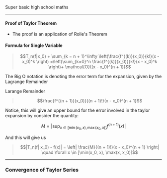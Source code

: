 Super basic high school maths

---

#### Proof of Taylor Theorem 

* The proof is an application of Rolle's Theorem

#### Formula for Single Variable

> $$T_n(f|x_0) + \sum_{k = n + 1}^\infty 
> \left(\frac{f^{(k)}(x_0)}{k!}(x - x_0)^k \right)
> =\left(\sum_{k=0}^n \frac{f^{(k)}(x_0)}{k!}(x - x_0)^k \right)+ \mathcal{O}((x - x_0)^{n + 1})$$

The Big O notation is denoting the error term for the expansion, given by the Lagrange Remainder

Larange Remainder
> $$\frac{f^{(n + 1)}(x_0)}{(n + 1)!}(x - x_0)^{n + 1}$$

Notice, this will give an upper bound for the error involved in the taylor expansion by consider the quantity: 

$$M =\left| \sup_{x \in [\min(x_0, x), \max(x_0, x)]} f^{(n + 1)}(x) \right|$$

And this will give us 
> $$|T_n(f| x_0) - f(x)| =  \left| 
> \frac{M}{(n + 1)!}(x - x_0)^{n + 1}
> \right| \quad \forall x \in [\min(x_0, x), \max(x, x_0)]$$


---

### Convergence of Taylor Series


